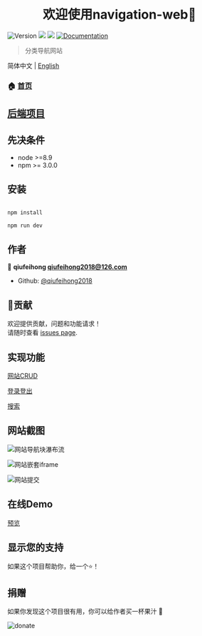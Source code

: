 <h1 align="center">欢迎使用navigation-web👋</h1>
<p>
  <img alt="Version" src="https://img.shields.io/badge/version-0.0.1-blue.svg?cacheSeconds=2592000" />
  <img src="https://img.shields.io/badge/node-%3E%3D8.9-blue.svg" />
  <img src="https://img.shields.io/badge/npm-%3E%3D%203.0.0-blue.svg" />
  <a href="http://navigation.qiufeihong.top">
    <img alt="Documentation" src="https://img.shields.io/badge/documentation-yes-brightgreen.svg" target="_blank" />
  </a>
</p>

> 分类导航网站

简体中文 | [English](./README.md)

### 🏠 [首页](http://navigation.qiufeihong.top)

## [后端项目](https://github.com/qiufeihong2018/navigation-server)

## 先决条件

- node >=8.9
- npm >= 3.0.0

## 安装

```sh

npm install

npm run dev

```

## 作者

👤 **qiufeihong <qiufeihong2018@126.com>**

* Github: [@qiufeihong2018](https://github.com/qiufeihong2018)

## 🤝贡献

欢迎提供贡献，问题和功能请求！<br />请随时查看 [issues page](https://github.com/qiufeihong2018/navigation-web/issues).

## 实现功能

[网站CRUD](http://images.qiufeihong.top/nAdd.webm)

[登录登出](http://images.qiufeihong.top/nLogin.webm)

[搜索](http://images.qiufeihong.top/nSearch.webm)


## 网站截图

![网站导航块瀑布流](http://images.qiufeihong.top/n1.png)

![网站嵌套iframe](http://images.qiufeihong.top/n2.png)

![网站提交](http://images.qiufeihong.top/n3.png)

## 在线Demo

[预览](http://navigation.qiufeihong.top)

## 显示您的支持

如果这个项目帮助你，给一个⭐️！

## 捐赠

如果你发现这个项目很有用，你可以给作者买一杯果汁 :tropical_drink:

![donate](http://images.qiufeihong.top/pay.png)

